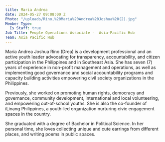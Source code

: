 ```yaml
---
title: Maria Andrea
date: 2024-05-27 09:08:00 Z
Photo: "/uploads/Rino,%20Maria%20Andrea%20Joshua%20(2).jpg"
Member Type:
  Is Staff: true
Job Title: People Operations Associate -  Asia-Pacific Hub
Team: Asia Pacific Hub
---
```


Maria Andrea Joshua Rino (Drea) is a development professional and an active youth leader advocating for transparency, accountability, and citizen participation in the Philippines and in Southeast Asia. She has seven (7) years of experience in non-profit management and operations, as well as implementing good governance and social accountability programs and capacity building activities empowering civil society organizations in the Philippines. 

Previously, she worked on promoting human rights, democracy and governance, community development, international and local volunteering, and empowering out-of-school youths. She is also the co-founder of iLinang Philippines, a youth-led organization nurturing civic engagement spaces in the country. 

She graduated with a degree of Bachelor in Political Science. In her personal time, she loves collecting unique and cute earrings from different places, and writing poems in public spaces.